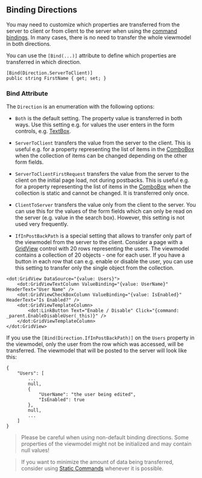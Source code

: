 ## Binding Directions

You may need to customize which properties are transferred from the server to client or from client to the server when using the [command bindings](/docs/tutorials/basics-command-binding/{branch}). In many cases, there is no need to transfer the whole viewmodel in both directions. 

You can use the `[Bind(...)]` attribute to define which properties are transferred in which direction. 

```CSHARP
[Bind(Direction.ServerToClient)]
public string FirstName { get; set; }
```

### Bind Attribute

The `Direction` is an enumeration with the following options:

* `Both` is the default setting. The property value is transferred in both ways. Use this setting e.g. for values the user enters in the form controls, e.g. [TextBox](/docs/controls/builtin/TextBox/{branch}).

* `ServerToClient` transfers the value from the server to the client. This is useful e.g. for a property representing the list of items in the [ComboBox](/docs/controls/builtin/ComboBox/{branch}) when the collection of items can be changed depending on the other form fields.

* `ServerToClientFirstRequest` transfers the value from the server to the client on the initial page load, not during postbacks. This is useful e.g. for a property representing the list of items in the [ComboBox](/docs/controls/builtin/ComboBox/{branch}) when the collection is static and cannot be changed. It is transferred only once.

* `ClientToServer` transfers the value only from the client to the server. You can use this for the values of the form fields which can only be read on the server (e.g. value in the search box). However, this setting is not used very frequently.

* `IfInPostBackPath` is a special setting that allows to transfer only part of the viewmodel from the server to the client. Consider a page with a [GridView](/docs/controls/builtin/GridView/{branch}) control with 20 rows representing the users. The viewmodel contains a collection of 20 objects - one for each user. If you have a button in each row that can e.g. enable or disable the user, you can use this setting to transfer only the single object from the collection.

```DOTHTML
<dot:GridView DataSource="{value: Users}">
    <dot:GridViewTextColumn ValueBinding="{value: UserName}" HeaderText="User Name" />
    <dot:GridViewCheckBoxColumn ValueBinding="{value: IsEnabled}" HeaderText="Is Enabled?" />
    <dot:GridViewTemplateColumn>
        <dot:LinkButton Text="Enable / Disable" Click="{command: _parent.EnableDisableUser(_this)}" />
    </dot:GridViewTemplateColumn>
</dot:GridView>
```

If you use the `[Bind(Direction.IfInPostBackPath)]` on the `Users` property in the viewmodel, only the user from the row which was accessed, will be transferred. The viewmodel that will be posted to the server will look like this:

```
{
    "Users": [
        ...
        null,
        { 
            "UserName": "the user being edited",
            "IsEnabled": true
        },
        null,
        ...
    ]
}
```

> Please be careful when using non-default binding directions. Some properties of the viewmodel might not be initialized and may contain null values!

> If you want to minimize the amount of data being transferred, consider using [Static Commands](/docs/tutorials/basics-static-command-binding) whenever it is possible.